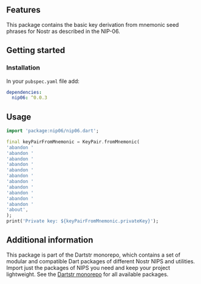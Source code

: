 <!--
This README describes the package. If you publish this package to pub.dev,
this README's contents appear on the landing page for your package.

For information about how to write a good package README, see the guide for
[writing package pages](https://dart.dev/tools/pub/writing-package-pages).

For general information about developing packages, see the Dart guide for
[creating packages](https://dart.dev/guides/libraries/create-packages)
and the Flutter guide for
[developing packages and plugins](https://flutter.dev/to/develop-packages).
-->

## Features

This package contains the basic key derivation from mnemonic seed phrases for Nostr as described in the NIP-06.

## Getting started

### Installation

In your `pubspec.yaml` file add:

```yaml
dependencies:
  nip06: ^0.0.3
```

## Usage

```dart
import 'package:nip06/nip06.dart';

final keyPairFromMnemonic = KeyPair.fromMnemonic(
'abandon '
'abandon '
'abandon '
'abandon '
'abandon '
'abandon '
'abandon '
'abandon '
'abandon '
'abandon '
'abandon '
'about',
);
print('Private key: ${keyPairFromMnemonic.privateKey}');
```

## Additional information

This package is part of the Dartstr monorepo, which contains a set of modular and compatible Dart packages of different Nostr NIPS and utilities. Import just the packages of NIPS you need and keep your project lightweight. See the [Dartstr monorepo](https://github.com/kumulynja/dartstr) for all available packages.
